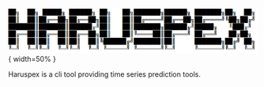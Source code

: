 ![logo](logo.png){ width=50% }                                
                                                                 
Haruspex is a cli tool providing time series prediction tools.
